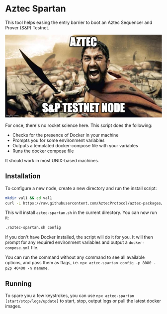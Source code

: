 # Aztec Spartan

This tool helps easing the entry barrier to boot an Aztec Sequencer and Prover (S&P) Testnet.

![Aztec Sparta Meme](./assets/banner.jpeg)

For once, there's no rocket science here. This script does the following:

- Checks for the presence of Docker in your machine
- Prompts you for some environment variables
- Outputs a templated docker-compose file with your variables
- Runs the docker compose file

It should work in most UNIX-based machines.

## Installation

To configure a new node, create a new directory and run the install script:

```bash
mkdir val1 && cd val1
curl -L https://raw.githubusercontent.com/AztecProtocol/aztec-packages/refs/heads/master/spartan/releases/rough-rhino/create-spartan.sh | bash
```

This will install `aztec-spartan.sh` in the current directory. You can now run it:

```bash
./aztec-spartan.sh config
```

If you don't have Docker installed, the script will do it for you. It will then prompt for any required environment variables and output a `docker-compose.yml` file.

You can run the command without any command to see all available options, and pass them as flags, i.e. `npx aztec-spartan config -p 8080 -p2p 40400 -n nameme`.

## Running

To spare you a few keystrokes, you can use `npx aztec-spartan [start/stop/logs/update]` to start, stop, output logs or pull the latest docker images.
